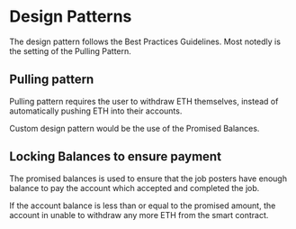 # Design Patterns

The design pattern follows the Best Practices Guidelines.
Most notedly is the setting of the Pulling Pattern.
## Pulling pattern
Pulling pattern requires the user to withdraw ETH themselves,
instead of automatically pushing ETH into their accounts.
 

Custom design pattern would be the use of the Promised Balances.

## Locking Balances to ensure payment

The promised balances is used to ensure that the job posters have enough balance to pay the account which accepted and completed the job.

If the account balance is less than or equal to the promised amount, the account in unable to withdraw any more ETH from the smart contract.